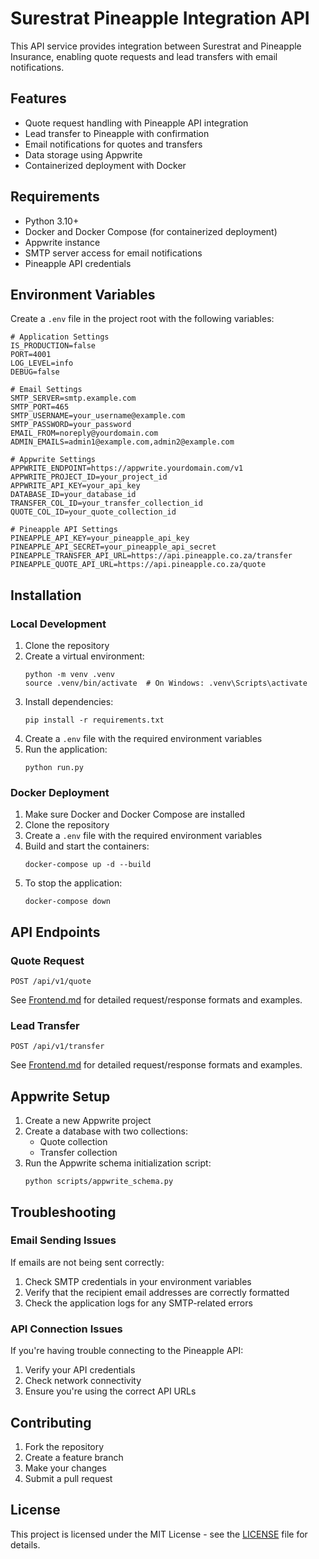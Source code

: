 # Surestrat Pineapple Integration API

This API service provides integration between Surestrat and Pineapple Insurance, enabling quote requests and lead transfers with email notifications.

## Features

- Quote request handling with Pineapple API integration
- Lead transfer to Pineapple with confirmation
- Email notifications for quotes and transfers
- Data storage using Appwrite
- Containerized deployment with Docker

## Requirements

- Python 3.10+
- Docker and Docker Compose (for containerized deployment)
- Appwrite instance
- SMTP server access for email notifications
- Pineapple API credentials

## Environment Variables

Create a `.env` file in the project root with the following variables:

```
# Application Settings
IS_PRODUCTION=false
PORT=4001
LOG_LEVEL=info
DEBUG=false

# Email Settings
SMTP_SERVER=smtp.example.com
SMTP_PORT=465
SMTP_USERNAME=your_username@example.com
SMTP_PASSWORD=your_password
EMAIL_FROM=noreply@yourdomain.com
ADMIN_EMAILS=admin1@example.com,admin2@example.com

# Appwrite Settings
APPWRITE_ENDPOINT=https://appwrite.yourdomain.com/v1
APPWRITE_PROJECT_ID=your_project_id
APPWRITE_API_KEY=your_api_key
DATABASE_ID=your_database_id
TRANSFER_COL_ID=your_transfer_collection_id
QUOTE_COL_ID=your_quote_collection_id

# Pineapple API Settings
PINEAPPLE_API_KEY=your_pineapple_api_key
PINEAPPLE_API_SECRET=your_pineapple_api_secret
PINEAPPLE_TRANSFER_API_URL=https://api.pineapple.co.za/transfer
PINEAPPLE_QUOTE_API_URL=https://api.pineapple.co.za/quote
```

## Installation

### Local Development

1. Clone the repository
2. Create a virtual environment:
   ```
   python -m venv .venv
   source .venv/bin/activate  # On Windows: .venv\Scripts\activate
   ```
3. Install dependencies:
   ```
   pip install -r requirements.txt
   ```
4. Create a `.env` file with the required environment variables
5. Run the application:
   ```
   python run.py
   ```

### Docker Deployment

1. Make sure Docker and Docker Compose are installed
2. Clone the repository
3. Create a `.env` file with the required environment variables
4. Build and start the containers:
   ```
   docker-compose up -d --build
   ```
5. To stop the application:
   ```
   docker-compose down
   ```

## API Endpoints

### Quote Request

```
POST /api/v1/quote
```

See [Frontend.md](Frontend.md) for detailed request/response formats and examples.

### Lead Transfer

```
POST /api/v1/transfer
```

See [Frontend.md](Frontend.md) for detailed request/response formats and examples.

## Appwrite Setup

1. Create a new Appwrite project
2. Create a database with two collections:
   - Quote collection
   - Transfer collection
3. Run the Appwrite schema initialization script:
   ```
   python scripts/appwrite_schema.py
   ```

## Troubleshooting

### Email Sending Issues

If emails are not being sent correctly:
1. Check SMTP credentials in your environment variables
2. Verify that the recipient email addresses are correctly formatted
3. Check the application logs for any SMTP-related errors

### API Connection Issues

If you're having trouble connecting to the Pineapple API:
1. Verify your API credentials
2. Check network connectivity
3. Ensure you're using the correct API URLs

## Contributing

1. Fork the repository
2. Create a feature branch
3. Make your changes
4. Submit a pull request

## License

This project is licensed under the MIT License - see the [LICENSE](LICENSE) file for details.
